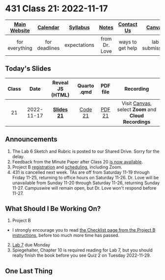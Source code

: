 # 431 Class 21: 2022-11-17

[Main Website](https://thomaselove.github.io/431-2022/) | [Calendar](https://thomaselove.github.io/431-2022/calendar.html) | [Syllabus](https://thomaselove.github.io/431-syllabus-2022/) | [Notes](https://thomaselove.github.io/431-notes/) | [Contact Us](https://thomaselove.github.io/431-2022/contact.html) | [Canvas](https://canvas.case.edu) | [Data and Code](https://github.com/THOMASELOVE/431-data)
:-----------: | :--------------: | :----------: | :---------: | :-------------: | :-----------: | :------------:
for everything | for deadlines | expectations | from Dr. Love | ways to get help | lab submission | for downloads

## Today's Slides

Class | Date | Reveal JS (HTML) | Quarto .qmd | PDF file | Recording
:---: | :--------: | :------: | :------: | :--------: | :-------------:
21 | 2022-11-17 | **[Slides 21](https://thomaselove.github.io/431-slides-2022/class21.html)** | [Code 21](https://thomaselove.github.io/431-slides-2022/class21.qmd) | [PDF 21](431%20Class%2021.pdf) | Visit [Canvas](https://canvas.case.edu/), select **Zoom** and **Cloud Recordings**

## Announcements

1. The Lab 6 Sketch and Rubric is posted to our Shared Drive. Sorry for the delay.
2. Feedback from the Minute Paper after Class 20 [is now available](https://bit.ly/431-2022-min20-feedback).
3. Project B [registration](https://github.com/THOMASELOVE/431-classes-2022/blob/main/projectB/registration.md) and [scheduling](https://github.com/THOMASELOVE/431-classes-2022/blob/main/projectB/schedule.md), including Zoom.
4. 431 is cancelled next week. TAs are off from Saturday 11-19 through Friday 11-25, returning to office hours on Saturday 11-26. Dr. Love will be unavailable from Sunday 11-20 through Saturday 11-26, returning Sunday 11-27. Campuswire will remain open, but Dr. Love won't respond before 11-27.

## What Should I Be Working On?

1. Project B
  - I strongly encourage you to read [the Checklist page from the Project B instructions](https://thomaselove.github.io/431-projectB-2022/checklist.html), before too much more time has passed.
2. [Lab 7](https://github.com/THOMASELOVE/431-labs-2022) due Monday
3. Spiegehalter, Chapter 10 is required reading for Lab 7, but you should really finish the book before you see Quiz 2 on Tuesday 2022-11-29.

## One Last Thing

